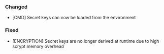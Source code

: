 ### Changed
- [CMD] Secret keys can now be loaded from the environment

### Fixed
- [ENCRYPTION] Secret keys are no longer derived at runtime due to high scrypt memory overhead

